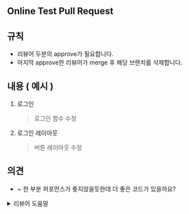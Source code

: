 ## Online Test Pull Request

## 규칙
* 리뷰어 두분의 approve가 필요합니다.
* 마지막 approve한 리뷰어가 merge 후 해당 브랜치를 삭제합니다.

<!-- 본인이 올린 PR에 대한 내용을 달아주세요 -->
## 내용 ( 예시 )
1. 로그인
    > 로그인 함수 수정
    
2. 로그인 레이아웃
    > 버튼 레이아웃 수정

<!-- PR을 올리며 아쉬운 부분이나 리뷰어의 
    도움이 필요한 부분을 남겨주세요 -->
## 의견
- ~ 한 부분 퍼포먼스가 좋지않을듯한데 더 좋은 코드가 있을까요?
    
<details><summary>리뷰어 도움말</summary>
<p>

> 리뷰 코멘트시 다음의 말머리를 사용해 주세요.
#### 머지 OK
  - [의견] - 더 나은 것으로 생각되는 코드가 있는 경우 제안
  - [질문] - 설명이 부족하거나 이 부분만으로는 이유를 알 수 없는 부분에 설명을 부탁
</p>
</details>